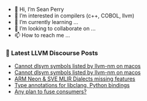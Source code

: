- 👋 Hi, I’m Sean Perry
- 👀 I’m interested in compilers (c++, COBOL, llvm)
- 🌱 I’m currently learning ...
- 💞️ I’m looking to collaborate on ...
- 📫 How to reach me ...

<!---
s66perry/s66perry is a ✨ special ✨ repository because its `README.md` (this file) appears on your GitHub profile.
You can click the Preview link to take a look at your changes.
--->
### 📕 Latest LLVM Discourse Posts

<!-- DISCOURSE-LLVM:START -->
- [Cannot dlsym symbols listed by llvm-nm on macos](https://discourse.llvm.org/t/cannot-dlsym-symbols-listed-by-llvm-nm-on-macos/76258#post_2)
- [Cannot dlsym symbols listed by llvm-nm on macos](https://discourse.llvm.org/t/cannot-dlsym-symbols-listed-by-llvm-nm-on-macos/76258#post_1)
- [ARM Neon &amp; SVE MLIR Dialects missing features](https://discourse.llvm.org/t/arm-neon-sve-mlir-dialects-missing-features/76173#post_4)
- [Type annotations for libclang, Python bindings](https://discourse.llvm.org/t/type-annotations-for-libclang-python-bindings/70644#post_15)
- [Any plan to fuse consumers?](https://discourse.llvm.org/t/any-plan-to-fuse-consumers/76250#post_2)
<!-- DISCOURSE-LLVM:END -->
